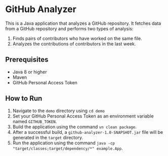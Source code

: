 # GitHub Analyzer

This is a Java application that analyzes a GitHub repository. It fetches data from a GitHub repository and performs two types of analysis:

1. Finds pairs of contributors who have worked on the same file.
2. Analyzes the contributions of contributors in the last week.

## Prerequisites

- Java 8 or higher
- Maven
- GitHub Personal Access Token

## How to Run

1. Navigate to the `demo` directory using  `cd demo`
2. Set your GitHub Personal Access Token as an environment variable named `GITHUB_TOKEN`.
3. Build the application using the command `vn clean package`.
4. After a successful build, a `github-analyzer-1.0-SNAPSHOT.jar` file will be generated in the `target` directory.
5. Run the application using the command `java -cp "target/classes;target/dependency/*" example.App`.